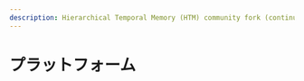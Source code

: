 ```yaml
---
description: Hierarchical Temporal Memory (HTM) community fork (continuation) of NuPIC.
---
```


# プラットフォーム

